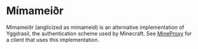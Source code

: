 Mímameiðr
=========

Mímameiðr (anglicized as mimameid) is an alternative implementation of Yggdrasil, the authentication scheme used by Minecraft. See [MineProxy](https://github.com/lilyinstarlight/MineProxy) for a client that uses this implementation.
